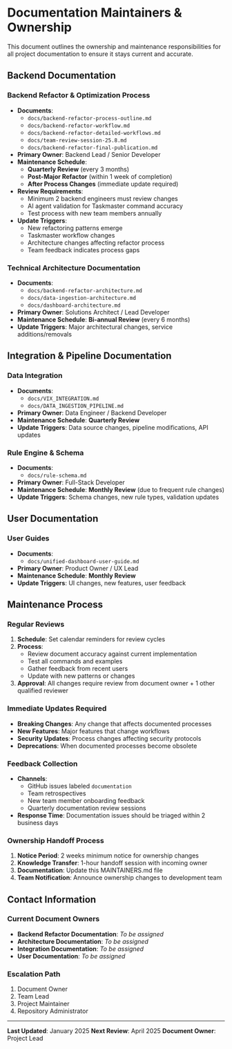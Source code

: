 # Documentation Maintainers & Ownership

This document outlines the ownership and maintenance responsibilities for all project documentation to ensure it stays current and accurate.

## Backend Documentation

### Backend Refactor & Optimization Process
- **Documents**: 
  - `docs/backend-refactor-process-outline.md`
  - `docs/backend-refactor-workflow.md`
  - `docs/backend-refactor-detailed-workflows.md`
  - `docs/team-review-session-25.8.md`
  - `docs/backend-refactor-final-publication.md`
- **Primary Owner**: Backend Lead / Senior Developer
- **Maintenance Schedule**: 
  - **Quarterly Review** (every 3 months)
  - **Post-Major Refactor** (within 1 week of completion)
  - **After Process Changes** (immediate update required)
- **Review Requirements**: 
  - Minimum 2 backend engineers must review changes
  - AI agent validation for Taskmaster command accuracy
  - Test process with new team members annually
- **Update Triggers**:
  - New refactoring patterns emerge
  - Taskmaster workflow changes
  - Architecture changes affecting refactor process
  - Team feedback indicates process gaps

### Technical Architecture Documentation
- **Documents**:
  - `docs/backend-refactor-architecture.md`
  - `docs/data-ingestion-architecture.md`
  - `docs/dashboard-architecture.md`
- **Primary Owner**: Solutions Architect / Lead Developer
- **Maintenance Schedule**: **Bi-annual Review** (every 6 months)
- **Update Triggers**: Major architectural changes, service additions/removals

## Integration & Pipeline Documentation

### Data Integration
- **Documents**:
  - `docs/VIX_INTEGRATION.md`
  - `docs/DATA_INGESTION_PIPELINE.md`
- **Primary Owner**: Data Engineer / Backend Developer
- **Maintenance Schedule**: **Quarterly Review**
- **Update Triggers**: Data source changes, pipeline modifications, API updates

### Rule Engine & Schema
- **Documents**:
  - `docs/rule-schema.md`
- **Primary Owner**: Full-Stack Developer
- **Maintenance Schedule**: **Monthly Review** (due to frequent rule changes)
- **Update Triggers**: Schema changes, new rule types, validation updates

## User Documentation

### User Guides
- **Documents**:
  - `docs/unified-dashboard-user-guide.md`
- **Primary Owner**: Product Owner / UX Lead
- **Maintenance Schedule**: **Monthly Review**
- **Update Triggers**: UI changes, new features, user feedback

## Maintenance Process

### Regular Reviews
1. **Schedule**: Set calendar reminders for review cycles
2. **Process**: 
   - Review document accuracy against current implementation
   - Test all commands and examples
   - Gather feedback from recent users
   - Update with new patterns or changes
3. **Approval**: All changes require review from document owner + 1 other qualified reviewer

### Immediate Updates Required
- **Breaking Changes**: Any change that affects documented processes
- **New Features**: Major features that change workflows
- **Security Updates**: Process changes affecting security protocols
- **Deprecations**: When documented processes become obsolete

### Feedback Collection
- **Channels**:
  - GitHub issues labeled `documentation`
  - Team retrospectives
  - New team member onboarding feedback
  - Quarterly documentation review sessions
- **Response Time**: Documentation issues should be triaged within 2 business days

### Ownership Handoff Process
1. **Notice Period**: 2 weeks minimum notice for ownership changes
2. **Knowledge Transfer**: 1-hour handoff session with incoming owner
3. **Documentation**: Update this MAINTAINERS.md file
4. **Team Notification**: Announce ownership changes to development team

## Contact Information

### Current Document Owners
- **Backend Refactor Documentation**: *To be assigned*
- **Architecture Documentation**: *To be assigned*
- **Integration Documentation**: *To be assigned*
- **User Documentation**: *To be assigned*

### Escalation Path
1. Document Owner
2. Team Lead
3. Project Maintainer
4. Repository Administrator

---

**Last Updated**: January 2025
**Next Review**: April 2025
**Document Owner**: Project Lead 